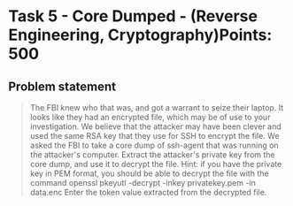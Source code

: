 # Task 5 - Core Dumped - (Reverse Engineering, Cryptography)Points: 500

## Problem statement

> The FBI knew who that was, and got a warrant to seize their laptop. It looks like they had an encrypted file, which may be of use to your investigation.
> We believe that the attacker may have been clever and used the same RSA key that they use for SSH to encrypt the file. We asked the FBI to take a core dump of ssh-agent that was running on the attacker's computer.
> Extract the attacker's private key from the core dump, and use it to decrypt the file.
> Hint: if you have the private key in PEM format, you should be able to decrypt the file with the command openssl pkeyutl -decrypt -inkey privatekey.pem -in data.enc
> Enter the token value extracted from the decrypted file.



```python

```
